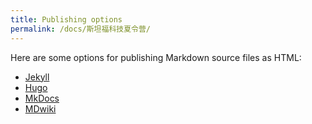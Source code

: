 ```yaml
---
title: Publishing options
permalink: /docs/斯坦福科技夏令营/
---
```


Here are some options for publishing Markdown source files as HTML:

* [Jekyll](https://jekyllrb.com)
* [Hugo](https://gohugo.io)
* [MkDocs](http://www.mkdocs.org)
* [MDwiki](http://dynalon.github.io/mdwiki/#!index.md)

